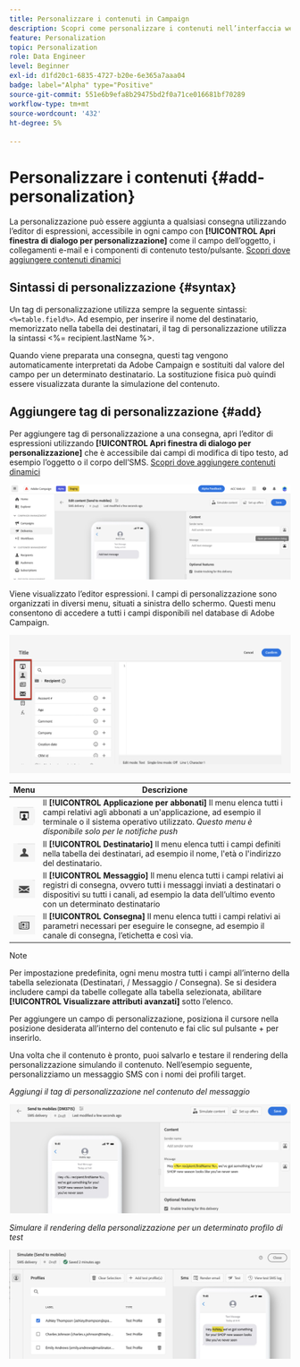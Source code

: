 ```yaml
---
title: Personalizzare i contenuti in Campaign
description: Scopri come personalizzare i contenuti nell’interfaccia web di Adobe Campaign
feature: Personalization
topic: Personalization
role: Data Engineer
level: Beginner
exl-id: d1fd20c1-6835-4727-b20e-6e365a7aaa04
badge: label="Alpha" type="Positive"
source-git-commit: 551e6b9efa8b29475bd2f0a71ce016681bf70289
workflow-type: tm+mt
source-wordcount: '432'
ht-degree: 5%

---
```



# Personalizzare i contenuti {#add-personalization}

La personalizzazione può essere aggiunta a qualsiasi consegna utilizzando l’editor di espressioni, accessibile in ogni campo con **[!UICONTROL Apri finestra di dialogo per personalizzazione]** come il campo dell’oggetto, i collegamenti e-mail e i componenti di contenuto testo/pulsante. [Scopri dove aggiungere contenuti dinamici](gs-personalization.md/#access)

## Sintassi di personalizzazione {#syntax}

Un tag di personalizzazione utilizza sempre la seguente sintassi: `<%=table.field%>`. Ad esempio, per inserire il nome del destinatario, memorizzato nella tabella dei destinatari, il tag di personalizzazione utilizza la sintassi &lt;%= recipient.lastName %>.

Quando viene preparata una consegna, questi tag vengono automaticamente interpretati da Adobe Campaign e sostituiti dal valore del campo per un determinato destinatario. La sostituzione fisica può quindi essere visualizzata durante la simulazione del contenuto.

## Aggiungere tag di personalizzazione {#add}

Per aggiungere tag di personalizzazione a una consegna, apri l’editor di espressioni utilizzando **[!UICONTROL Apri finestra di dialogo per personalizzazione]** che è accessibile dai campi di modifica di tipo testo, ad esempio l’oggetto o il corpo dell’SMS. [Scopri dove aggiungere contenuti dinamici](gs-personalization.md/#access)

![](assets/perso-access.png)

Viene visualizzato l’editor espressioni. I campi di personalizzazione sono organizzati in diversi menu, situati a sinistra dello schermo. Questi menu consentono di accedere a tutti i campi disponibili nel database di Adobe Campaign.

![](assets/perso-insert-field.png)

| Menu | Descrizione |
|-----|------------|
| ![](assets/do-not-localize/perso-subscribers-menu.png) | Il **[!UICONTROL Applicazione per abbonati]** Il menu elenca tutti i campi relativi agli abbonati a un&#39;applicazione, ad esempio il terminale o il sistema operativo utilizzato. *Questo menu è disponibile solo per le notifiche push* |
| ![](assets/do-not-localize/perso-recipients-menu.png) | Il **[!UICONTROL Destinatario]** Il menu elenca tutti i campi definiti nella tabella dei destinatari, ad esempio il nome, l&#39;età o l&#39;indirizzo del destinatario. |
| ![](assets/do-not-localize/perso-message-menu.png) | Il **[!UICONTROL Messaggio]** Il menu elenca tutti i campi relativi ai registri di consegna, ovvero tutti i messaggi inviati a destinatari o dispositivi su tutti i canali, ad esempio la data dell’ultimo evento con un determinato destinatario |
| ![](assets/do-not-localize/perso-delivery-menu.png) | Il **[!UICONTROL Consegna]** Il menu elenca tutti i campi relativi ai parametri necessari per eseguire le consegne, ad esempio il canale di consegna, l’etichetta e così via. |

>[!NOTE]
>
>Per impostazione predefinita, ogni menu mostra tutti i campi all’interno della tabella selezionata (Destinatari, / Messaggio / Consegna). Se si desidera includere campi da tabelle collegate alla tabella selezionata, abilitare **[!UICONTROL Visualizzare attributi avanzati]** sotto l’elenco.

Per aggiungere un campo di personalizzazione, posiziona il cursore nella posizione desiderata all’interno del contenuto e fai clic sul pulsante + per inserirlo.

Una volta che il contenuto è pronto, puoi salvarlo e testare il rendering della personalizzazione simulando il contenuto. Nell’esempio seguente, personalizziamo un messaggio SMS con i nomi dei profili target.

*Aggiungi il tag di personalizzazione nel contenuto del messaggio*

![](assets/perso-preview1.png)

*Simulare il rendering della personalizzazione per un determinato profilo di test*

![](assets/perso-preview2.png)
